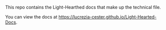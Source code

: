 This repo contains the Light-Hearthed docs that make up the technical file.

You can view the docs at https://lucrezia-cester.github.io/Light-Hearted-Docs.
